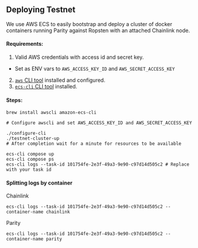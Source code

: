 ## Deploying Testnet

We use AWS ECS to easily bootstrap and deploy a cluster of docker containers
running Parity against Ropsten with an attached Chainlink node.

#### Requirements:

1. Valid AWS credentials with access id and secret key.
  - Set as ENV vars to `AWS_ACCESS_KEY_ID` and `AWS_SECRET_ACCESS_KEY`
2. [`aws` CLI tool](https://docs.aws.amazon.com/cli/latest/userguide/cli-install-macos.html) installed and configured.
3. [`ecs-cli` CLI tool](https://docs.aws.amazon.com/AmazonECS/latest/developerguide/ECS_CLI_installation.html) installed.

#### Steps:

```
brew install awscli amazon-ecs-cli

# Configure awscli and set AWS_ACCESS_KEY_ID and AWS_SECRET_ACCESS_KEY

./configure-cli
./testnet-cluster-up
# After completion wait for a minute for resources to be available

ecs-cli compose up
ecs-cli compose ps
ecs-cli logs --task-id 101754fe-2e3f-49a3-9e90-c97d14d505c2 # Replace with your task id
```

#### Splitting logs by container

Chainlink

```
ecs-cli logs --task-id 101754fe-2e3f-49a3-9e90-c97d14d505c2 --container-name chainlink
```

Parity

```
ecs-cli logs --task-id 101754fe-2e3f-49a3-9e90-c97d14d505c2 --container-name parity
```
